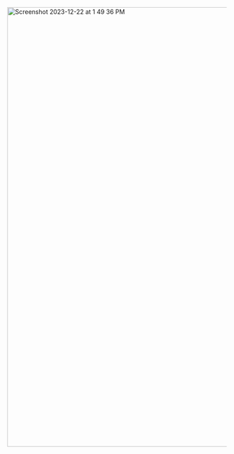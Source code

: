 <img width="1010" alt="Screenshot 2023-12-22 at 1 49 36 PM" src="https://github.com/shubh1176/Data-Extractor/assets/90206013/ff11e2a0-4e2f-4436-b8c2-554579b4a115">

